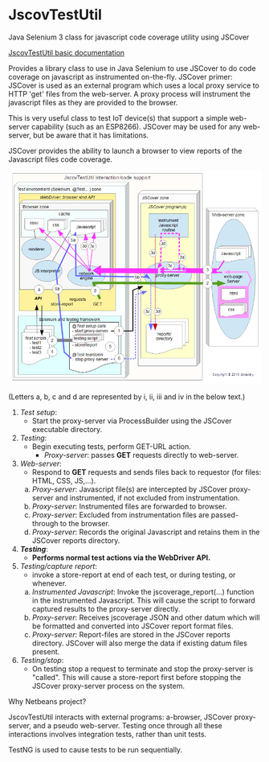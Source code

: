 # JscovTestUtil
Java Selenium 3 class for javascript code coverage utility using JSCover

[JscovTestUtil basic documentation](https://DaveBrad.github.io/prjdoc/jscovtestutil/jtuhow.html)

Provides a library class to use in Java Selenium to use JSCover to do code coverage on javascript as instrumented on-the-fly.
JSCover primer: JSCover is used as an external program which uses a local proxy service to HTTP 'get' files from the web-server. 
A proxy process will instrument the javascript files as they are provided to the browser.

This is very useful class to test IoT device(s) that support a simple web-server capability (such as an ESP8266). JSCover may be used
for any web-server, but be aware that it has limitations.

JSCover provides the ability to launch a browser to view reports of the Javascript files code coverage.

![Alt image](./interact.png)

(Letters a, b, c and d are represented by i, ii, iii and iv in the below text.)

<ol>
<li><i>Test setup</i>:
<ul><li>Start the proxy-server via ProcessBuilder using the JSCover
executable directory.</li></ul>
</li>
<li><i>Testing</i>:
<ul><li>Begin executing tests, perform GET-URL action.
<ul><li>
<i>Proxy-server</i>: passes <b>GET</b> requests directly to web-server.
</li></ul>
</li></ul>
</li>
<li><i>Web-server</i>:
<ul><li>Respond to <b>GET</b> requests and sends files back to requestor (for
files: HTML, CSS, JS,...).</li></ul>
<ol type="a">
<li><i>Proxy-server</i>: Javascript file(s) are intercepted by JSCover
proxy-server and instrumented, if not excluded from instrumentation.</li>
<li><i>Proxy-server</i>: Instrumented files are forwarded to browser.</li>
<li><i>Proxy-server</i>: Excluded from instrumentation files are passed-through to
the browser.</li>
<li><i>Proxy-server</i>: Records the original Javascript and retains them in
the JSCover reports directory.</li>
</ol>
</li>
<li><i><b>Testing</b></i>:
<ul><li>
<b>Performs normal test actions via the WebDriver API.</b>
</li></ul></li>
<li><i>Testing/capture report</i>:
<ul><li>invoke a store-report at end of each test, or during testing, or
whenever.</li></ul>
<ol type="a">
<li><i>Instrumented Javascript</i>: Invoke the jscoverage_report(...)
function in the instrumented Javascript. This will cause the script to
forward captured results to the proxy-server directly.</li>
<li><i>Proxy-server</i>: Receives jscoverage JSON and other datum which will
be formatted and converted into JSCover report format files.
</li>
<li><i>Proxy-server</i>: Report-files are stored in the JSCover reports
directory. JSCover will also merge the data if existing datum files
present.</li>
</ol>
</li>
<li><i>Testing/stop</i>:
<ul><li>On testing stop a request to terminate and stop the proxy-server is
"called". This will cause a store-report first before stopping the JSCover
proxy-server process on the system.
</li></ul></li>
</ol>

Why Netbeans project?

JscovTestUtil interacts with external programs: a-browser, JSCover proxy-server,
and a pseudo web-server. Testing once through all these interactions involves
integration tests, rather than unit tests.

TestNG is used to cause tests to be run sequentially.
